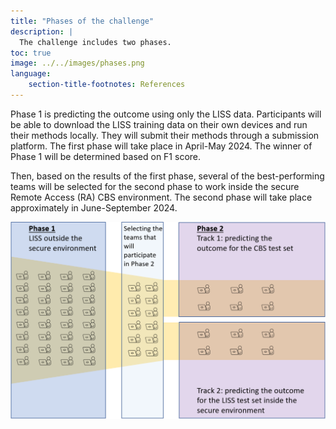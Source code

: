 ```yaml
---
title: "Phases of the challenge"
description: |
  The challenge includes two phases.
toc: true
image: ../../images/phases.png
language: 
    section-title-footnotes: References
---
```


Phase 1 is predicting the outcome using only the LISS data. Participants will be able to download the LISS training data on their own devices and run their methods locally. They will submit their methods through a submission platform. The first phase will take place in April-May 2024. The winner of Phase 1 will be determined based on F1 score.

Then, based on the results of the first phase, several of the best-performing teams will be selected for the second phase to work inside the secure Remote Access (RA) CBS environment. The second phase will take place approximately in June-September 2024. 

![](/images/phases.png)
